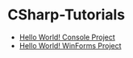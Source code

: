 # CSharp-Tutorials
* [Hello World! Console Project](https://github.com/Whix100/CSharp-Tutorials/tree/master/Hello%20World%20Console)
* [Hello World! WinForms Project](https://github.com/Whix100/CSharp-Tutorials/tree/master/Hello%20World%20WinForms)
